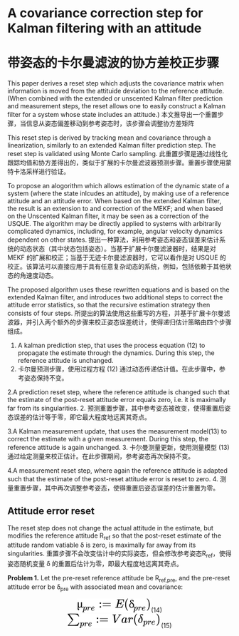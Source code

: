 # A covariance correction step for Kalman filtering with an attitude
# 带姿态的卡尔曼滤波的协方差校正步骤

This paper derives a reset step which adjusts the covariance matrix when information is moved from the attituide deviation to the reference attitude.
(When combined with the extended or unscented Kalman filter prediction and measurement steps, the reset allows one to easily construct a Kalman filter for a system whose state includes an attitude.)
本文推导出一个重置步骤，当信息从姿态偏差移动到参考姿态时，该步骤会调整协方差矩阵

This reset step is derived by tracking mean and covariance through a linearization, similarly to an extended Kalman filter prediction step. The reset step is validated using Monte Carlo sampling.
此重置步骤是通过线性化跟踪均值和协方差得出的，类似于扩展的卡尔曼滤波器预测步骤。重置步骤使用蒙特卡洛采样进行验证。

To propose an alogorithm which allows estimation of the dynamic state of a system (where the state inlcudes an attitude), by making use of a reference attitude and an attitude error. When based on the extended Kalman filter, the result is an extension to and correction of the MEKF; and when based on the Unscented Kalman filter, it may be seen as a correction of the USQUE. The algorithm may be directly applied to systems with arbitrarily complicated dynamics, including, for example, angular velocity dynamics dependent on other states.
提出一种算法，利用参考姿态和姿态误差来估计系统的动态状态（其中状态包括姿态）。当基于扩展卡尔曼滤波器时，结果是对 MEKF 的扩展和校正；当基于无迹卡尔曼滤波器时，它可以看作是对 USQUE 的校正。该算法可以直接应用于具有任意复杂动态的系统，例如，包括依赖于其他状态的角速度动态。

The proposed algorithm uses these rewritten equations and is based on the extended Kalman filter, and introduces two additional steps to correct the attitude error statistics, so that the recursive estimation strategy then consists of four steps.
所提出的算法使用这些重写的方程，并基于扩展卡尔曼滤波器，并引入两个额外的步骤来校正姿态误差统计，使得递归估计策略由四个步骤组成。
1. A kalman prediction step, that uses the process equation (12) to propagate the estimate through the dynamics. During this step, the reference attitude is unchanged. 
1. 卡尔曼预测步骤，使用过程方程 (12) 通过动态传递估计值。在此步骤中，参考姿态保持不变。

2.A prediction reset step, where the reference attitude is changed such that the estimate of the post-reset attitude error equals zero, i.e. it is maximally far from its singularities.
2. 预测重置步骤，其中参考姿态被改变，使得重置后姿态误差的估计等于零，即它最大程度地远离其奇点。

3.A Kalman measurement update, that uses the measurement model(13) to correct the estimate with a given measurement. During this step, the reference attitude is again unchanged.
3. 卡尔曼测量更新，使用测量模型 (13) 通过给定测量来校正估计。在此步骤期间，参考姿态再次保持不变。

4.A measurement reset step, where again the reference attitude is adapted such that the estimate of the post-reset attitude error is reset to zero.
4. 测量重置步骤，其中再次调整参考姿态，使得重置后姿态误差的估计重置为零。

## Attitude error reset

The reset step does not change the actual attitude in the estimate, but modifies the reference attitude R<sub>ref</sub> so that the post-reset estimate of the attitude random vatiable δ is zero, is maximally far away from its singularities. 
重置步骤不会改变估计中的实际姿态，但会修改参考姿态R<sub>ref</sub>，使得姿态随机变量 δ 的重置后估计为零，即最大程度地远离其奇点。

**Problem 1.** Let the pre-reset reference attitude be R<sub>ref,pre</sub>, and the pre-reset attitude error be δ<sub>pre</sub> with associated mean and covariance:
<div align="center">
  <img src = "https://raw.githubusercontent.com/Yuan-Mingkang/Notes/bef6eca5a5239e20a2f2b964c859303578fa5e53/images/QianJianTec1731054980514.svg" alt="(14)" />(14)
</div>
<div align="center">
  <img src = "https://github.com/Yuan-Mingkang/Notes/blob/main/images/QianJianTec1731056239359.svg" alt="(15)" />(15)
</div>


